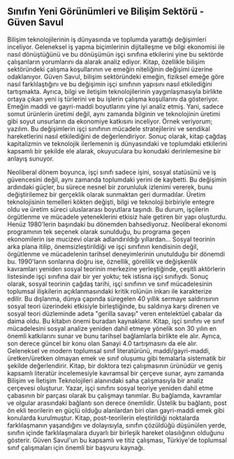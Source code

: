 ## Sınıfın Yeni Görünümleri ve Bilişim Sektörü - Güven Savul

Bilişim teknolojilerinin iş dünyasında ve toplumda yarattığı değişimleri inceliyor. Geleneksel iş yapma biçimlerinin dijitalleşme ve bilgi ekonomisi ile nasıl dönüştüğünü ve bu dönüşümün işçi sınıfına etkilerini yine bu sektörde çalışanların yorumlarını da alarak analiz ediyor. Kitap, özellikle bilişim sektöründeki çalışma koşullarının ve emeğin niteliğinin değişimi üzerine odaklanıyor. Güven Savul, bilişim sektöründeki emeğin, fiziksel emeğe göre nasıl farklılaştığını ve bu değişimin işçi sınıfının yapısını nasıl etkilediğini tartışmakta. Ayrıca, bilgi ve iletişim teknolojilerinin yaygınlaşmasıyla birlikte ortaya çıkan yeni iş türlerini ve bu işlerin çalışma koşullarını da gösteriyor. Emeğin maddi ve gayri-maddi boyutlarını yine iyi analiz etmiş. Yani, sadece somut ürünlerin üretimi değil, aynı zamanda bilginin ve teknolojinin üretimi gibi soyut unsurların da ekonomiye katkısını inceliyor. Örnek veriyorum; yazılım. Bu değişimlerin işçi sınıfının mücadele stratejilerini ve sendikal hareketlerini nasıl etkilediğini de değerlendiriyor. Sonuç olarak, kitap çağdaş kapitalizmin ve teknolojik ilerlemenin iş dünyasındaki ve toplumdaki etkilerini kapsamlı bir şekilde ele alarak, okuyuculara bu konudaki derinlemesine bir anlayış sunuyor.

Neoliberal dönem boyunca, işçi sınıfı sadece işini, sosyal statüsünü ve iş güvencesini değil, aynı zamanda toplumdaki yerini de kaybetti. Bu değişimin ardındaki güçler, bu sürece nesnel bir zorunluluk izlenimi vererek, bunu değiştirilemez bir gerçeklik olarak sunmaktan geri durmadılar. Üretim teknolojisinin temelleri kökten değişti, bilgi ve teknoloji birbiriyle entegre oldu ve üretim süreci uluslararası boyutlara taşındı. Bu durum, işçilerin örgütlenme ve mücadele yeteneklerini etkisiz hale getiren bir yapı oluşturdu. Henüz 1980'lerin başındaki bu dönemden bahsediyoruz. Neoliberal ekonomi programının tek seçenek olarak sunulduğu, bu programa geçen ekonomilerin ise mucizevi olarak adlandırıldığı yıllardan... Sosyal teorinin arka plana itilip, önemsizleştirildiği ve işçi sınıfının kendisinin değil, örgütlenme ve mücadelenin tarihsel deneyimlerinin unutulduğu bir dönemdi bu. 1990'ların sonlarına doğru ise, öznellik, görelilik ve değişkenlik kavramları yeniden sosyal teorinin merkezine yerleştiğinde, çeşitli aktörlerin listesinde işçi sınıfına dair bir yer yoktu; tek istisna işçi sınıfıydı. Sonuç olarak, sosyal teorinin çağdaş tarihi, işçi sınıfının ve sınıf mücadelesinin toplumsal ilişkilerin açıklanmasındaki kritik rolünün inkarı ile karakterize edilir. Bu dışlanma, dünya çapında süregelen 40 yıllık sermaye saldırısının sosyal teori üzerindeki etkisiyle birleştiğinde, bu saldırıya karşı direnen ve sosyal teori düzleminde adeta "gerilla savaşı" veren entelektüel çabalar da daima oldu. Bu kitabın önemi buradan kaynaklanır. Kitap, işçi sınıfını ve sınıf mücadelesini sosyal analize yeniden dahil etmeye yönelik son 30 yılın en önemli katkılarını sunar ve bunu tarihsel bağlamlarla birlikte ele alır. Ayrıca, son derece güncel bir konu olan Sanayi 4.0 tartışmasını da ele alır. Geleneksel ve modern toplumsal sınıf literatürünü, maddi/gayri-maddi, üretken/üretken olmayan emek ve sınıf oluşumu gibi temalarla sistematik bir şekilde değerlendirir. Kitap, bir doktora tezi çalışmasının ürünüdür ve geniş kapsamlı literatür incelemesiyle kavramsal bir çerçeve sunar, aynı zamanda Bilişim ve İletişim Teknolojileri alanındaki saha çalışmasıyla bir analiz çerçevesi oluşturur. Yazar, işçi sınıfını sosyal teoriye yeniden dahil etme çabasının bir parçası olarak bu çalışmayı tanımlar. Bu bağlamda, kavramlar ve olgular arasındaki bağlantı son derece önemlidir. Üstelik bu bağlantı, post ön ekli teorilerin en güçlü olduğu alanlardan biri olan gayri-maddi emek gibi konularda kurulmuştur. Kitap, post-teorilerin eleştirildiği noktalarda farklılaşmanın yaşandığını ve dolayısıyla, sınıfın çözüldüğü düşünülen yerde, sınıfın içinde farklılaşmalara duyarlı bir birleşik hareket olasılığının olduğunu gösterir. Güven Savul'un bu kapsamlı ve titiz çalışması, Türkiye'de toplumsal sınıf çalışmaları için önemli bir başvuru kaynağı.